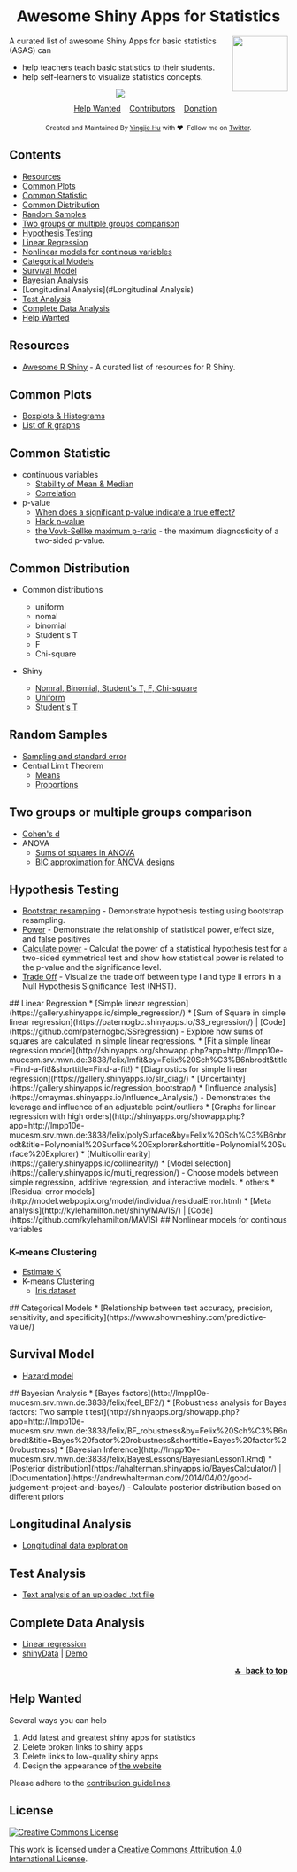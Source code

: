 <h1 align="center">Awesome Shiny Apps for Statistics</h1>

<div style="text-align: right;"> <a href = "https://www.rstudio.com"><img src="https://www.rstudio.com/wp-content/uploads/2014/04/shiny.png" align="right" width="100"></a></div>


<p id="intro">A curated list of awesome Shiny Apps for basic statistics (ASAS) can </p>

* help teachers teach basic statistics to their students.
* help self-learners to visualize statistics concepts.

<div align="center" style="padding-bottom:10px"> <a href="https://travis-ci.org/huyingjie/Awesome-shiny-apps-for-basic-statistics"><img src="https://travis-ci.org/huyingjie/Awesome-shiny-apps-for-basic-statistics.svg?branch=master"></a> </div>

<div align="center">
	<a href="#Help-Wanted">Help Wanted</a>&nbsp;&nbsp;&nbsp;
	<a href="https://github.com/huyingjie/Awesome-shiny-apps-for-basic-statistics/graphs/contributors">Contributors</a>&nbsp;&nbsp;&nbsp;
	<a href="https://www.patreon.com/yingjiehu" target="_blank">Donation</a>&nbsp;&nbsp;&nbsp;
</div>


<div align="center" style="padding-top:20px">
	<sub>Created and Maintained By <a href="http:yingjiehu.com" target="_blank">Yingjie Hu</a> with ❤️ &nbsp;Follow me on <a href="https://twitter.com/yingjieYJH" target="_blank">Twitter</a>.</sub>
</div>


<a id="table-of-contents"></a>

## Contents
* [Resources](#Resources)
* [Common Plots](#Common-plots)
* [Common Statistic](#Common-Statistic)
* [Common Distribution](#Common-Distribution)
* [Random Samples](#Random-Samples)
* [Two groups or multiple groups comparison](#Two-groups-or-multiple-groups-comparison)
* [Hypothesis Testing](#Hypothesis-Testing)
* [Linear Regression](#Linear-Regression)
* [Nonlinear models for continous variables](#Nonlinear-models-for-continous-variables)
* [Categorical Models](#Categorical-Models)
* [Survival Model](#Survival-Model)
* [Bayesian Analysis](#Bayesian-Analysis)
* [Longitudinal Analysis](#Longitudinal Analysis)
* [Test Analysis](#Test-Analysis)
* [Complete Data Analysis](#Complete-Data-Analysis)
* [Help Wanted](#Help-Wanted)

<a id="Resources"></a>
## Resources
 * [Awesome R Shiny](https://github.com/grabear/awesome-rshiny) - A curated list of resources for R Shiny.

<a id="Common-plots"></a>
## Common Plots 
* [Boxplots & Histograms](https://gallery.shinyapps.io/boxplot/)
* [List of R graphs](http://shinyapps.stat.ubc.ca/r-graph-catalog/)

<a id="Common-Statistic"></a>
## Common Statistic
* continuous variables
	* [Stability of Mean & Median](http://shinyapps.org/showapp.php?app=http://lmpp10e-mucesm.srv.mwn.de:3838/felix/TK/1&by=Tobias%20K%C3%A4chele&title=Robustness%20of%20Mean%20and%20Median&shorttitle=Robustness%20of%20Mean%20and%20Median)
	* [Correlation](https://gallery.shinyapps.io/correlation_game/)
* p-value
	* [When does a significant p-value indicate a true effect?](http://shinyapps.org/showapp.php?app=http://lmpp10e-mucesm.srv.mwn.de:3838/felix/PPV&by=Michael%20Zehetleitner%20and%20Felix%20Sch%C3%B6nbrodt&title=When%20does%20a%20significant%20p-value%20indicate%20a%20true%20effect?&shorttitle=When%20does%20a%20significant%20p-value%20indicate%20a%20true%20effect?)
	* [Hack p-value](http://shinyapps.org/apps/p-hacker/)
	* [the Vovk-Sellke maximum p-ratio](http://www.shinyapps.org/apps/vs-mpr/) -  the maximum diagnosticity of a two-sided p-value.

<a id="Common-Distribution"></a>
## Common Distribution
* Common distributions
	* uniform
	* nomal
	* binomial
	* Student's T
	* F
	* Chi-square
* Shiny
	
	* [Nomral, Binomial, Student's T, F, Chi-square](https://gallery.shinyapps.io/dist_calc/)
	* [Uniform](https://shiny.rstudio.com/gallery/single-file-shiny-app.html)
	* [Student's T](https://gallery.shinyapps.io/tdist/)

<a id="Random-Samples"></a>
## Random Samples
* [Sampling and standard error](https://gallery.shinyapps.io/sampling_and_stderr/)
* Central Limit Theorem
	* [Means](https://gallery.shinyapps.io/CLT_mean/)
	* [Proportions](https://gallery.shinyapps.io/CLT_prop/)

<a id="Two-groups-or-multiple-groups-comparison"></a>
## Two groups or multiple groups comparison
* [Cohen's d](http://shinyapps.org/showapp.php?app=http://lmpp10e-mucesm.srv.mwn.de:3838/felix/lakens_pcurve/&by=Daniel%20Lakens&title=P-value%20distribution%20and%20power%20curves%20for%20an%20independent%20two-tailed%20t-test&shorttitle=P-value%20distribution%20and%20power%20curves) 
* ANOVA
	* [Sums of squares in ANOVA](https://gallery.shinyapps.io/anova_shiny_rstudio/)
	* [BIC approximation for ANOVA designs](http://shinyapps.org/showapp.php?app=https://chsquare.shinyapps.io/BICapproxApp/&by=Christoph%20Huber-Huber&title=BIC%20approximation%20for%20ANOVA%20designs&shorttitle=BIC%20approximation%20for%20ANOVA%20designs)

<a id="Hypothesis-Testing"></a>
## Hypothesis Testing
* [Bootstrap resampling](http://rosetta.ahmedmoustafa.io/bootstrap/) - Demonstrate hypothesis testing using bootstrap resampling.
* [Power](https://liberos.shinyapps.io/power/) - Demonstrate the relationship of statistical power, effect size, and false positives
* [Calculate power](http://www.statstudio.net/free-tools/power-analysis/) - Calculat the power of a statistical hypothesis test for a two-sided symmetrical test and show how statistical power is related to the p-value and the significance level.
* [Trade Off](https://casertamarco.shinyapps.io/power/) - Visualize the trade off between type I and type II errors in a Null Hypothesis Significance Test (NHST). 

<a id="Linear-Regression">		
## Linear Regression
* [Simple linear regression](https://gallery.shinyapps.io/simple_regression/)
* [Sum of Square in simple linear regression](https://paternogbc.shinyapps.io/SS_regression/) | [Code](https://github.com/paternogbc/SSregression) - Explore how sums of squares are calculated in simple linear regressions.
* [Fit a simple linear regression model](http://shinyapps.org/showapp.php?app=http://lmpp10e-mucesm.srv.mwn.de:3838/felix/lmfit&by=Felix%20Sch%C3%B6nbrodt&title=Find-a-fit!&shorttitle=Find-a-fit!)
* [Diagnostics for simple linear regression](https://gallery.shinyapps.io/slr_diag/)
* [Uncertainty](https://gallery.shinyapps.io/regression_bootstrap/)
* [Influence analysis](https://omaymas.shinyapps.io/Influence_Analysis/) - Demonstrates the leverage and influence of an adjustable point/outliers
* [Graphs for linear regression with high orders](http://shinyapps.org/showapp.php?app=http://lmpp10e-mucesm.srv.mwn.de:3838/felix/polySurface&by=Felix%20Sch%C3%B6nbrodt&title=Polynomial%20Surface%20Explorer&shorttitle=Polynomial%20Surface%20Explorer)
* [Multicollinearity](https://gallery.shinyapps.io/collinearity/)
* [Model selection](https://gallery.shinyapps.io/multi_regression/) - Choose models between simple regression, additive regression, and interactive models.
* others
	* [Residual error models](http://model.webpopix.org/model/individual/residualError.html)
	* [Meta analysis](http://kylehamilton.net/shiny/MAVIS/) | [Code](https://github.com/kylehamilton/MAVIS)

<a id="Nonlinear-models-for-continous-variables">
## Nonlinear models for continous variables

### K-means Clustering
* [Estimate K](https://gallery.shinyapps.io/kcompshiny/)
* K-means Clustering
	* [Iris dataset](https://shiny.rstudio.com/gallery/kmeans-example.html)

<a id="Categorical-Models">
## Categorical Models
* [Relationship between test accuracy, precision, sensitivity, and specificity](https://www.showmeshiny.com/predictive-value/)

<a id="Survival-Model"></a>
## Survival Model
* [Hazard model](http://shiny.webpopix.org/survival/hazard1/)

<a id="Bayesian-Analysis">
## Bayesian Analysis
* [Bayes factors](http://lmpp10e-mucesm.srv.mwn.de:3838/felix/feel_BF2/)
* [Robustness analysis for Bayes factors: Two sample t test](http://shinyapps.org/showapp.php?app=http://lmpp10e-mucesm.srv.mwn.de:3838/felix/BF_robustness&by=Felix%20Sch%C3%B6nbrodt&title=Bayes%20factor%20robustness&shorttitle=Bayes%20factor%20robustness)
* [Bayesian Inference](http://lmpp10e-mucesm.srv.mwn.de:3838/felix/BayesLessons/BayesianLesson1.Rmd)
* [Posterior distribution](https://ahalterman.shinyapps.io/BayesCalculator/) | [Documentation](https://andrewhalterman.com/2014/04/02/good-judgement-project-and-bayes/) - Calculate posterior distribution based on different priors

<a id="Longitudinal Analysis"></a>
## Longitudinal Analysis
* [Longitudinal data exploration](http://slider.parisgeo.cnrs.fr/)

<a id="Test-Analysis"></a>
## Test Analysis
* [Text analysis of an uploaded .txt file](https://www.showmeshiny.com/text-analysis/)

<a id="Complete-Data-Analysis"></a>
## Complete Data Analysis
* [Linear regression](http://www.intro-stats.com/)
* [shinyData](https://github.com/yindeng/shinyData) | [Demo](https://roose.shinyapps.io/shinyData/)

**<div align="right"><a href="#table-of-contents">🔝 &nbsp; back to top</a></div>**

<a id="Help-Wanted"></a>
## Help Wanted

Several ways you can help

1. Add latest and greatest shiny apps for statistics
2. Delete broken links to shiny apps
3. Delete links to low-quality shiny apps
4. Design the appearance of [the website](http://asas.yingjiehu.com)

Please adhere to the [contribution guidelines](https://github.com/huyingjie/Awesome-shiny-apps-for-basic-statistics/blob/master/CONTRIBUTING.md).

## License

[![Creative Commons License](http://i.creativecommons.org/l/by/4.0/88x31.png)](http://creativecommons.org/licenses/by/4.0/)

This work is licensed under a [Creative Commons Attribution 4.0 International License](http://creativecommons.org/licenses/by/4.0/).

[OSS Icon]: https://cdn.rawgit.com/Awesome-Windows/Awesome/master/media/OSS.svg
[Freeware Icon]: https://cdn.rawgit.com/Awesome-Windows/Awesome/master/media/free.svg